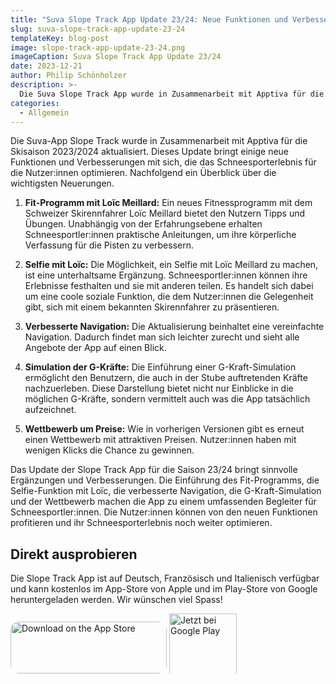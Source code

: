 ```yaml
---
title: "Suva Slope Track App Update 23/24: Neue Funktionen und Verbesserungen"
slug: suva-slope-track-app-update-23-24
templateKey: blog-post
image: slope-track-app-update-23-24.png
imageCaption: Suva Slope Track App Update 23/24
date: 2023-12-21
author: Philip Schönholzer
description: >-
  Die Suva Slope Track App wurde in Zusammenarbeit mit Apptiva für die Skisaison 2023/2024 aktualisiert. Hier sind die Highlights des Updates für alle, die auf die Piste gehen.
categories:
  - Allgemein
---
```


Die Suva-App Slope Track wurde in Zusammenarbeit mit Apptiva für die Skisaison 2023/2024 aktualisiert. Dieses Update bringt einige neue Funktionen und Verbesserungen mit sich, die das Schneesporterlebnis für die Nutzer:innen optimieren. Nachfolgend ein Überblick über die wichtigsten Neuerungen.

1. **Fit-Programm mit Loïc Meillard:**
Ein neues Fitnessprogramm mit dem Schweizer Skirennfahrer Loïc Meillard bietet den Nutzern Tipps und Übungen. Unabhängig von der Erfahrungsebene erhalten Schneesportler:innen praktische Anleitungen, um ihre körperliche Verfassung für die Pisten zu verbessern.

2. **Selfie mit Loïc:**
Die Möglichkeit, ein Selfie mit Loïc Meillard zu machen, ist eine unterhaltsame Ergänzung. Schneesportler:innen können ihre Erlebnisse festhalten und sie mit anderen teilen. Es handelt sich dabei um eine coole soziale Funktion, die dem Nutzer:innen die Gelegenheit gibt, sich mit einem bekannten Skirennfahrer zu präsentieren.

3. **Verbesserte Navigation:**
Die Aktualisierung beinhaltet eine vereinfachte Navigation. Dadurch findet man sich leichter zurecht und sieht alle Angebote der App auf einen Blick.

4. **Simulation der G-Kräfte:**
Die Einführung einer G-Kraft-Simulation ermöglicht den Benutzern, die auch in der Stube auftretenden Kräfte nachzuerleben. Diese Darstellung bietet nicht nur Einblicke in die möglichen G-Kräfte, sondern vermittelt auch was die App tatsächlich aufzeichnet.

5. **Wettbewerb um Preise:**
Wie in vorherigen Versionen gibt es erneut einen Wettbewerb mit attraktiven Preisen. Nutzer:innen haben mit wenigen Klicks die Chance zu gewinnen.

Das Update der Slope Track App für die Saison 23/24 bringt sinnvolle Ergänzungen und Verbesserungen. Die Einführung des Fit-Programms, die Selfie-Funktion mit Loïc, die verbesserte Navigation, die G-Kraft-Simulation und der Wettbewerb machen die App zu einem umfassenden Begleiter für Schneesportler:innen. Die Nutzer:innen können von den neuen Funktionen profitieren und ihr Schneesporterlebnis noch weiter optimieren.

## Direkt ausprobieren

Die Slope Track App ist auf Deutsch, Französisch und Italienisch verfügbar und kann kostenlos im App-Store von Apple und im Play-Store von Google heruntergeladen werden. Wir wünschen viel Spass!

<a href="https://apps.apple.com/ch/app/slope-track/id405253094" style="display: inline-block; overflow: hidden; border-radius: 13px; width: 250px; height: 83px;"><img src="https://tools.applemediaservices.com/api/badges/download-on-the-app-store/black/de-de?size=250x83&amp;releaseDate=1292803200" alt="Download on the App Store" style="border-radius: 13px; width: 250px; height: 83px;"></a>
<a href='https://play.google.com/store/apps/details?id=ch.suva.slopetrack.beta&pcampaignid=MKT-Other-global-all-co-prtnr-py-PartBadge-Mar2515-1' target="_new" rel="nofollow noopener noreferrer" style="display: inline-block; overflow: hidden; height: 96px;"><img style="height: 108px;" alt='Jetzt bei Google Play' class="lazyload" src='https://play.google.com/intl/en_us/badges/images/generic/de_badge_web_generic.png'/></a>
